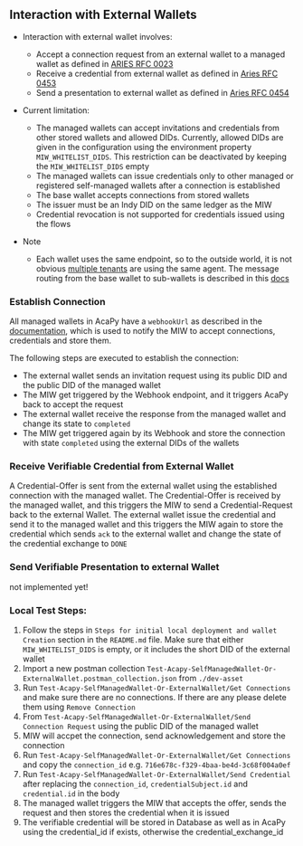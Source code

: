 ## Interaction with External Wallets <a id= "external-wallets"></a>

- Interaction with external wallet involves:
  - Accept a connection request from an external wallet to a managed wallet as defined in [ARIES RFC 0023](https://github.com/hyperledger/aries-rfcs/tree/main/features/0023-did-exchange)
  - Receive a credential from external wallet as defined in [Aries RFC 0453](https://github.com/hyperledger/aries-rfcs/tree/main/features/0453-issue-credential-v2)
  - Send a presentation to external wallet as defined in [Aries RFC 0454](https://github.com/hyperledger/aries-rfcs/tree/main/features/0454-present-proof-v2)

- Current limitation:
  - The managed wallets can accept invitations and credentials from other stored wallets and allowed DIDs. Currently, allowed DIDs are given in the configuration using the environment property `MIW_WHITELIST_DIDS`. This restriction can be deactivated by keeping the `MIW_WHITELIST_DIDS` empty
  - The managed wallets can issue credentials only to other managed or registered self-managed wallets after a connection is established
  - The base wallet accepts connections from stored wallets
  - The issuer must be an Indy DID on the same ledger as the MIW
  - Credential revocation is not supported for credentials issued using the flows

- Note
  - Each wallet uses the same endpoint, so to the outside world, it is not obvious [multiple tenants](https://github.com/hyperledger/aries-cloudagent-python/blob/main/Multitenancy.md#general-concept) are using the same agent. The message routing from the base wallet to sub-wallets is described in this [docs](https://github.com/hyperledger/aries-cloudagent-python/blob/main/Multitenancy.md#message-routing)

### Establish Connection
All managed wallets in AcaPy have a `webhookUrl` as described in the [documentation](https://github.com/hyperledger/aries-cloudagent-python/blob/main/AdminAPI.md#administration-api-webhooks), which is used to notify the MIW to accept connections, credentials and store them.

The following steps are executed to establish the connection:
  - The external wallet sends an invitation request using its public DID and the public DID of the managed wallet
  - The MIW get triggered by the Webhook endpoint, and it triggers AcaPy back to accept the request
  - The external wallet receive the response from the managed wallet and change its state to `completed`
  - The MIW get triggered again by its Webhook and store the connection with state `completed` using the external DIDs of the wallets

### Receive Verifiable Credential from External Wallet
A Credential-Offer is sent from the external wallet using the established connection with the managed wallet. The Credential-Offer is received by the managed wallet, and this triggers the MIW to send a Credential-Request back to the external Wallet. The external wallet issue the credential and send it to the managed wallet and this triggers the MIW again to store the credential which sends `ack` to the external wallet and change the state of the credential exchange to `DONE` 


### Send Verifiable Presentation to external Wallet
  not implemented yet!

### Local Test Steps:
1. Follow the steps in `Steps for initial local deployment and wallet Creation` section in the `README.md` file. Make sure that either `MIW_WHITELIST_DIDS` is empty, or it includes the short DID of the external wallet
1. Import a new postman collection `Test-Acapy-SelfManagedWallet-Or-ExternalWallet.postman_collection.json` from `./dev-asset`
1. Run `Test-Acapy-SelfManagedWallet-Or-ExternalWallet/Get Connections` and make sure there are no connections. If there are any please delete them using `Remove Connection`
1. From `Test-Acapy-SelfManagedWallet-Or-ExternalWallet/Send Connection Request` using the public DID of the managed wallet
1. MIW will accpet the connection, send acknowledgement and store the connection
1. Run `Test-Acapy-SelfManagedWallet-Or-ExternalWallet/Get Connections` and copy the `connection_id` e.g. `716e678c-f329-4baa-be4d-3c68f004a0ef`
1. Run `Test-Acapy-SelfManagedWallet-Or-ExternalWallet/Send Credential` after replacing the `connection_id`, `credentialSubject.id` and `credential.id` in the body 
1. The managed wallet triggers the MIW that accepts the offer, sends the request and then stores the credential when it is issued
1. The verifiable credential will be stored in Database as well as in AcaPy using the credential_id if exists, otherwise the credential_exchange_id
